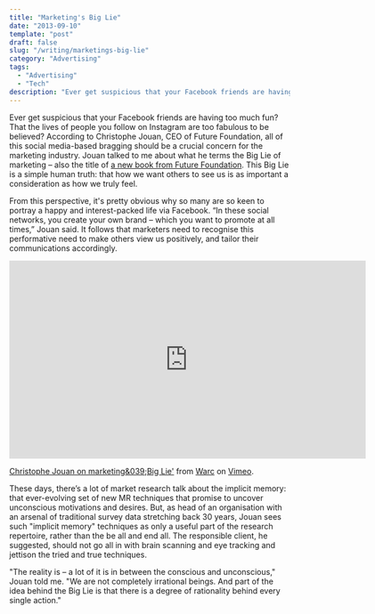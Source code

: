 ```yaml
---
title: "Marketing's Big Lie"
date: "2013-09-10"
template: "post"
draft: false
slug: "/writing/marketings-big-lie"
category: "Advertising"
tags:
  - "Advertising"
  - "Tech"
description: "Ever get suspicious that your Facebook friends are having too much fun? That the lives of people you follow on Instagram are too fabulous to be believed? It's all part of marketing's big lie."
---
```


Ever get suspicious that your Facebook friends are having too much fun? That the lives of people you follow on Instagram are too fabulous to be believed? According to Christophe Jouan, CEO of Future Foundation, all of this social media-based bragging should be a crucial concern for the marketing industry. Jouan talked to me about what he terms the Big Lie of marketing – also the title of [a new book from Future Foundation](http://www.thebigliebook.net/). This Big Lie is a simple human truth: that how we want others to see us is as important a consideration as how we truly feel.

From this perspective, it's pretty obvious why so many are so keen to portray a happy and interest-packed life via Facebook. “In these social networks, you create your own brand – which you want to promote at all times,” Jouan said. It follows that marketers need to recognise this performative need to make others view us positively, and tailor their communications accordingly.

<iframe src="https://player.vimeo.com/video/74111318" width="640" height="356" frameborder="0" webkitallowfullscreen mozallowfullscreen allowfullscreen></iframe>
<p><a href="https://vimeo.com/74111318">Christophe Jouan on marketing&039;Big Lie&#039;</a> from <a href="https://vimeo.com/user17751001">Warc</a> on <a href="https://vimeo.com">Vimeo</a>.</p>

These days, there’s a lot of market research talk about the implicit memory: that ever-evolving set of new MR techniques that promise to uncover unconscious motivations and desires. But, as head of an organisation with an arsenal of traditional survey data stretching back 30 years, Jouan sees such "implicit memory" techniques as only a useful part of the research repertoire, rather than the be all and end all. The responsible client, he suggested, should not go all in with brain scanning and eye tracking and jettison the tried and true techniques.

"The reality is – a lot of it is in between the conscious and unconscious," Jouan told me. "We are not completely irrational beings. And part of the idea behind the Big Lie is that there is a degree of rationality behind every single action."
 